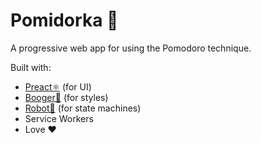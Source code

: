 # Pomidorka 🍅

A progressive web app for using the Pomodoro technique.

Built with:

- [Preact⚛️](https://github.com/preactjs/preact) (for UI)
- [Booger🥜](https://github.com/cristianbote/goober) (for styles)
- [Robot🤖](https://github.com/matthewp/robot) (for state machines)
- Service Workers
- Love ❤️
